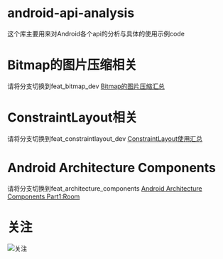 # android-api-analysis
这个库主要用来对Android各个api的分析与具体的使用示例code

# Bitmap的图片压缩相关
请将分支切换到feat_bitmap_dev
[Bitmap的图片压缩汇总](https://idisfkj.github.io/2018/03/21/Bitmap%E7%9A%84%E5%9B%BE%E7%89%87%E5%8E%8B%E7%BC%A9%E6%B1%87%E6%80%BB/)

# ConstraintLayout相关
请将分支切换到feat_constraintlayout_dev
[ConstraintLayout使用汇总](https://idisfkj.github.io/2018/05/03/ConstraintLayout%E4%BD%BF%E7%94%A8%E6%B1%87%E6%80%BB/)

# Android Architecture Components
请将分支切换到feat_architecture_components
[Android Architecture Components Part1:Room](https://idisfkj.github.io/2018/06/07/Android-Architecture-Components-Part1-Room/)

# 关注
![关注](https://github.com/idisfkj/android-api-analysis/raw/master/image/wx.jpg)
